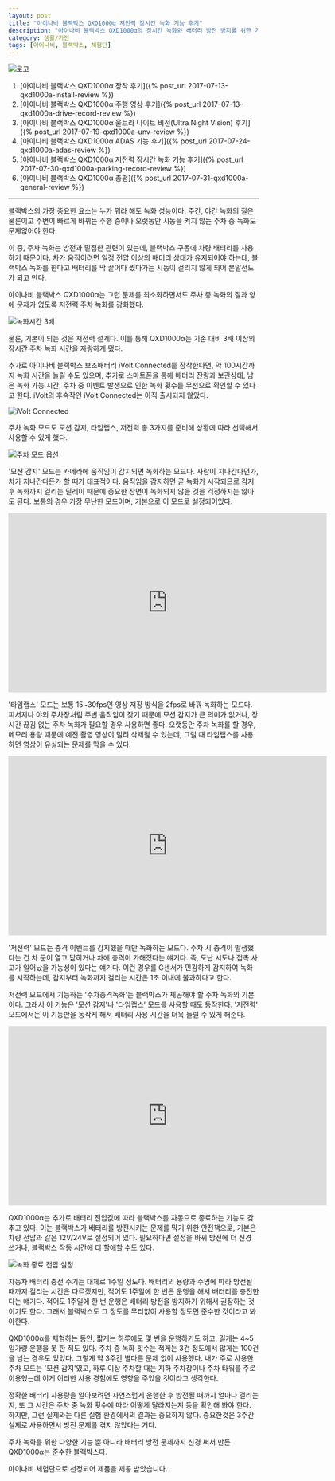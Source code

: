 ```yaml
---
layout: post
title: "아이나비 블랙박스 QXD1000α 저전력 장시간 녹화 기능 후기"
description: "아이나비 블랙박스 QXD1000α의 장시간 녹화와 배터리 방전 방지를 위한 기능을 살펴본다."
category: 생활/가전
tags: [아이나비, 블랙박스, 체험단]
---
```


![로고](https://lh3.googleusercontent.com/-ZOHfv5nwg-M/WWdZVUbc4QI/AAAAAAAAVTY/zn8ULiJl2KETvSp09ow3hvLqfIaWtzhWQCE0YBhgL/s640/QXD1000%25CE%25B1+LOGO.png)

1. [아이나비 블랙박스 QXD1000α 장착 후기]({% post_url 2017-07-13-qxd1000a-install-review %})
2. [아이나비 블랙박스 QXD1000α 주행 영상 후기]({% post_url 2017-07-13-qxd1000a-drive-record-review %})
3. [아이나비 블랙박스 QXD1000α 울트라 나이트 비전(Ultra Night Vision) 후기]({% post_url 2017-07-19-qxd1000a-unv-review %})
4. [아이나비 블랙박스 QXD1000α ADAS 기능 후기]({% post_url 2017-07-24-qxd1000a-adas-review %})
5. [아이나비 블랙박스 QXD1000α 저전력 장시간 녹화 기능 후기]({% post_url 2017-07-30-qxd1000a-parking-record-review %})
6. [아이나비 블랙박스 QXD1000α 총평]({% post_url 2017-07-31-qxd1000a-general-review %})

- - - - -

블랙박스의 가장 중요한 요소는 누가 뭐라 해도 녹화 성능이다.
주간, 야간 녹화의 질은 물론이고
주변이 빠르게 바뀌는 주행 중이나
오랫동안 시동을 켜지 않는 주차 중 녹화도 문제없어야 한다.

이 중, 주차 녹화는 방전과 밀접한 관련이 있는데,
블랙박스 구동에 차량 배터리를 사용하기 때문이다.
차가 움직이려면 일정 전압 이상의 배터리 상태가 유지되어야 하는데,
블랙박스 녹화를 한다고 배터리를 막 끌어다 썼다가는
시동이 걸리지 않게 되어 본말전도가 되고 만다.

아이나비 블랙박스 QXD1000α는 그런 문제를 최소화하면서도
주차 중 녹화의 질과 양에 문제가 없도록 저전력 주차 녹화를 강화했다.

![녹화시간 3배](https://lh3.googleusercontent.com/-bOG226Ev5W0/WX4rtFgPmcI/AAAAAAAAV7o/xEQIJkHw9LUB1jxfQGbLnWzapAmVnC-mgCE0YBhgL/s640/qxd1000a-parking-record-time-3x.jpg)

물론, 기본이 되는 것은 저전력 설계다.
이를 통해 QXD1000α는 기존 대비 3배 이상의 장시간 주차 녹화 시간을 자랑하게 됐다.

추가로 아이나비 블랙박스 보조배터리 iVolt Connected를 장착한다면,
약 100시간까지 녹화 시간을 늘릴 수도 있으며,
추가로 스마트폰을 통해 배터리 잔량과 보관상태, 남은 녹화 가능 시간, 주차 중 이벤트 발생으로 인한 녹화 횟수를 무선으로 확인할 수 있다고 한다.
iVolt의 후속작인 iVolt Connected는 아직 출시되지 않았다.

![iVolt Connected](https://lh3.googleusercontent.com/9ffyjZ3Fcz5HCuxiNu3MOVthmXt0JH00xTMIAKKdKCU-P6ukTa2-pIPLx5ETzWsA6qiP_nRulQ=s640)

주차 녹화 모드도 모션 감지, 타임랩스, 저전력 총 3가지를 준비해 상황에 따라 선택해서 사용할 수 있게 했다.

![주차 모드 옵션](https://lh3.googleusercontent.com/-9opSx1QThCM/WX4sLrIKBiI/AAAAAAAAV74/Vja8CLJPGlIXM5hUMXHcHkU90uATTclAQCE0YBhgL/w320/QXD1000_Setting-003-s3.png)

'모션 감지' 모드는 카메라에 움직임이 감지되면 녹화하는 모드다.
사람이 지나간다던가, 차가 지나간다든가 할 때가 대표적이다.
움직임을 감지하면 곧 녹화가 시작되므로 감지 후 녹화까지 걸리는 딜레이 때문에 중요한 장면이 녹화되지 않을 것을 걱정하지는 않아도 된다.
보통의 경우 가장 무난한 모드이며, 기본으로 이 모드로 설정되어있다.

<center><iframe width="640" height="360" src="https://www.youtube.com/embed/1ggATGseHOU" frameborder="0" allowfullscreen></iframe></center>

'타임랩스' 모드는 보통 15~30fps인 영상 저장 방식을 2fps로 바꿔 녹화하는 모드다.
피서지나 야외 주차장처럼 주변 움직임이 잦기 때문에 모션 감지가 큰 의미가 없거나,
장시간 끊김 없는 주차 녹화가 필요할 경우 사용하면 좋다.
오랫동안 주차 녹화를 할 경우,
메모리 용량 때문에 예전 촬영 영상이 밀려 삭제될 수 있는데,
그럴 때 타임랩스를 사용하면 영상이 유실되는 문제를 막을 수 있다.

<center><iframe width="640" height="360" src="https://www.youtube.com/embed/4HvMvggGEdo" frameborder="0" allowfullscreen></iframe></center>

'저전력' 모드는 충격 이벤트를 감지했을 때만 녹화하는 모드다.
주차 시 충격이 발생했다는 건 차 문이 열고 닫히거나 차에 충격이 가해졌다는 얘기다.
즉, 도난 시도나 접촉 사고가 일어났을 가능성이 있다는 얘기다.
이런 경우를 G센서가 민감하게 감지하여 녹화를 시작하는데,
감지부터 녹화까지 걸리는 시간은 1초 이내에 불과하다고 한다.

저전력 모드에서 기능하는 '주차충격녹화'는 블랙박스가 제공해야 할 주차 녹화의 기본이다.
그래서 이 기능은 '모션 감지'나 '타임랩스' 모드를 사용할 때도 동작한다.
'저전력' 모드에서는 이 기능만을 동작케 해서 배터리 사용 시간을 더욱 늘릴 수 있게 해준다.

<center><iframe width="640" height="360" src="https://www.youtube.com/embed/QcS22_FJWVE" frameborder="0" allowfullscreen></iframe></center>

QXD1000α는 추가로 배터리 전압값에 따라 블랙박스를 자동으로 종료하는 기능도 갖추고 있다.
이는 블랙박스가 배터리를 방전시키는 문제를 막기 위한 안전책으로,
기본은 차량 전압과 같은 12V/24V로 설정되어 있다.
필요하다면 설정을 바꿔 방전에 더 신경 쓰거나, 블랙박스 작동 시간에 더 할애할 수도 있다.

![녹화 종료 전압 설정](https://lh3.googleusercontent.com/-rCM2E68Wckw/WX4wBPmfi0I/AAAAAAAAV8Q/n7MIkueIas0_JZzvl-1XcRDKy5ijSqplgCE0YBhgL/w320/QXD1000_Setting-003-3.png)

자동차 배터리 충전 주기는 대체로 1주일 정도다.
배터리의 용량과 수명에 따라 방전될 때까지 걸리는 시간은 다르겠지만,
적어도 1주일에 한 번은 운행을 해서 배터리를 충전한다는 얘기다.
적어도 1주일에 한 번 운행은 배터리 방전을 방지하기 위해서 권장하는 것이기도 한다.
그래서 블랙박스도 그 정도를 무리없이 사용할 정도면 준수한 것이라고 봐야한다.

QXD1000α를 체험하는 동안,
짧게는 하루에도 몇 번을 운행하기도 하고,
길게는 4~5일가량 운행을 못 한 적도 있다.
주차 중 녹화 횟수는 적게는 3건 정도에서 많게는 100건을 넘는 경우도 있었다.
그렇게 약 3주간 별다른 문제 없이 사용했다.
내가 주로 사용한 주차 모드는 '모션 감지'였고,
하루 이상 주차할 때는 지하 주차장이나 주차 타워를 주로 이용했는데
이게 이러한 사용 경험에도 영향을 주었을 것이라고 생각한다.

정확한 배터리 사용량을 알아보려면
자연스럽게 운행한 후 방전될 때까지 얼마나 걸리는지,
또 그 시간은 주차 중 녹화 횟수에 따라 어떻게 달라지는지 등을 확인해 봐야 한다.
하지만, 그런 실제와는 다른 실험 환경에서의 결과는 중요하지 않다.
중요한것은 3주간 실제로 사용하면서 방전 문제를 겪지 않았다는 거다.

주차 녹화를 위한 다양한 기능 뿐 아니라
배터리 방전 문제까지 신경 써서 만든
QXD1000α는 준수한 블랙박스다.



<div class="im im-info">
아이나비 체험단으로 선정되어 제품을 제공 받았습니다.
</div>
